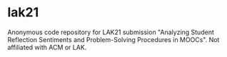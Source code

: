 # lak21
Anonymous code repository for LAK21 submission "Analyzing Student Reflection Sentiments and Problem-Solving Procedures in MOOCs".
Not affiliated with ACM or LAK.
